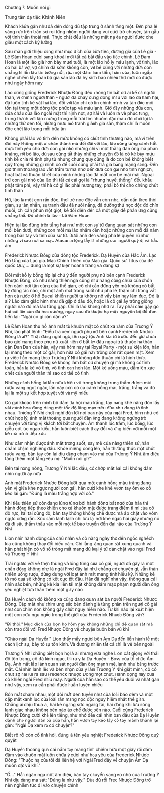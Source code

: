 




Chương 7: Muốn nói gì


Trung tâm dạ tiệc Khánh Niên

Khách khứa gần như đã đến đông đủ tập trung ở sảnh tầng một. Đèn pha lê sáng rực trên trần soi rọi từng nhóm người đang vui cười trò chuyện, tán gẫu với tinh thần thoải mái. Thực chất đều là những mặt nạ da người được che giấu một cách kỹ lưỡng

Sau màn giới thiệu cũng như mục đích của bữa tiệc, đương gia của Lê gia - Lê Đàm Hoan cười sảng khoái mời tất cả bắt đầu vào tiệc chính. Lê Đàm Hoan là một lão già hơn bảy mươi tuổi, là một lão hồ ly máu lạnh, vô tình, lão có hai bà vợ, vợ chính đã sớm không còn, vợ bé cùng với những đứa con chẳng khiến lão tin tưởng nổi, rặc một đám hám tiền, hám của, luôn ngấp nghé chiếm lấy toàn bộ gia sản lão đã hy sinh bao nhiêu thứ mới có được như ngày hôm nay

Lão cũng giống Frederick Nhược Đông đều không tin bất cứ ai kể cả người thân, vì chính người thân - người đã chảy cùng dòng máu với lão đã hãm hại, đã luôn tính kế sát hại lão, đối với lão chỉ có tin chính mình và tàn độc mới tồn tại trong một dòng tộc phức tạp và máu lạnh. Giờ đây những đứa con, đứa cháu của lão ngoài mặt thì nịnh nọt, sợ hãi và luôn ra vẻ phục tùng, trung thành với lão nhưng trong mỗi trái tim nhuốm đặc màu đỏ chói lọi là những thứ đen tối, những mưu mô tranh giành gia sản, thậm chí là muốn độc chết lão trong mỗi bữa ăn

Không phải lão vô tình đến mức không có chút tình thương nào, mà vì trên đời này không một ai chân thành mà đối đãi với lão, lão cũng từng dành hết mực tình yêu cho đứa con gái nhỏ nhưng chỉ vì một thằng đàn ông mà phản kháng, rời bỏ lão, dù sau cùng tất thảy những chuyện đó là có kẻ bày mưu tính kế chia rẽ tình phụ tử nhưng chung quy cũng là do con bé không biết quý trọng những gì mình có để cuối cùng phải trả giá bằng mạng sống. Đến giờ thỉnh thoảng lão vẫn trầm tư mà nhớ đến đứa con gái nhỏ tinh nghịch, hoạt bát và thuần khiết của mình nhưng lão đã mất con bé mãi mãi. Ngoại trừ con gái nhỏ của lão thì tất cả cái gọi là "chung huyết thống" đều khẩu phật tâm phi, vậy thì hà cớ gì lão phải nương tay, phải bố thí cho chúng chút tình thân

Hừ, lão là một con rắn độc, thời trẻ nọc độc vẫn còn nhẹ, dần dần theo thời gian, sự tàn nhẫn, sự tranh đấu đã nuôi nấng, đã dưỡng thứ nọc độc đó chín muồi, chỉ cần phun một giọt, kẻ đối diện đến cả một giây để phản ứng cũng chẳng thể. Đó chính là lão - Lê Đàm Hoan

Hiện tại lão đứng trên tầng hai như một con sư tử đang quan sát những con mồi bên dưới, những con mồi mà lão nhắm đến hoặc những con mồi đã nằm trong bàn tay vô tình của sư tử. Dưới ánh đèn vàng pha lê quyến rũ như những vì sao nơi sa mạc Atacama lộng lẫy là những con ngươi quỷ dị và hắc ám

Frederick Nhược Đông của dòng tộc Frederick. Dạ Huyền của Hắc Ám. Lạc Hồ Ưng của Lạc gia. Mạc Chính Thiên của Mạc gia. Quốc sư Titus của đế quốc Quỷ,... đúng là một sự kiện hoành tráng và đáng sợ

Đôi mắt hồ ly bỗng híp lại chú ý đến người phụ nữ bên cạnh Frederick Nhược Đông, cô như nàng thiên nga cũng như nàng công chúa của chốn tiên cảnh nơi tận cùng của thế gian, cô chỉ cần đứng yên mà không có bất kỳ động tác nào, chỉ một ánh mắt trong suốt như pha lê, thậm chí trong vắt hơn cả nước ở hồ Baical khiến người ta không nỡ vấy bẩn hay làm đục. Đó là ai? Lão cảm giác hình như đã gặp ở đâu đó, hoặc là cô gái ấy trông giống người nào đó mà lão từng gặp. Chỉ là lão không nhớ ra. Tay phải cầm gậy gõ hai cái lên sàn đá hoa cương, ngay sau đó thuộc hạ mặc nguyên bộ đồ đen tiến lại: "Ngài có gì căn dặn ạ?"

Lê Đàm Hoan thu hồi ánh mắt từ khuôn mặt có chút xa xăm của Trương Ý Nhi, lão phát lệnh: "Điều tra xem người phụ nữ bên cạnh Frederick Nhược Đông là ai?" Thật đáng nghi ngờ, tên quý tộc Anh kia từ trước đến giờ chưa bao giờ mang theo phụ nữ xuất hiện ở bất kỳ đâu ngoại trừ thuộc hạ thân cận Đan Đan của hắn, vậy mà hôm nay tại Royal Party - một sự kiện lớn, hắn lại mang theo một cô gái, hơn nữa cô gái này trông còn rất quen mặt. Xem ra việc hắn mang theo Trương Ý Nhi không đơn thuần chỉ là hình thức. Frederick Nhược Đông sẽ không làm bất cứ chuyện gì mà không có tính toán, hắn là kẻ vô tình, vô tình còn hơn lão. Một kẻ uống máu, dẫm lên xác chết của người thân thì sao có thể có tình

Những cánh hồng lại lần nữa khiêu vũ trong không trung thấm đượm mùi rượu vang ngọt ngào, lần này còn có cả cánh hồng màu trắng, trắng và đỏ lại là một sự kết hợp tuyệt vời và mỹ miều

Cô gái khoác trên mình bộ đầm dạ hội màu trắng, tay nàng khẽ nâng đón lấy vài cánh hoa đang dùng một tốc độ lãng mạn trêu đùa như đang tỏ tình nhau. Trương Ý Nhi chợt nghĩ đến lời nói ban nãy của ngài Fred, hình như có chút hợp lý, ánh mắt thoáng qua người đàn ông đang không ngừng trò chuyện với từng vị khách tới bắt chuyện. Âm thanh lúc trầm, lúc bổng, lúc giễu cợt lúc ngạo kiều, hắn luôn biết cách thay đổi và ứng biến với mỗi một kẻ mà mình tiếp xúc

Như cảm nhận được ánh mắt trong suốt, say mê của nàng thiên sứ, hắn chầm chậm nghiêng đầu. Khóe miệng cong lên, hắn thưởng thức một chút rượu vang, bàn tay còn lại dịu dàng chạm vào má của Trương Ý Nhi, âm điệu tăng thêm một tầng yêu mị: "Muốn nói gì?"

Bên tai nong nóng, Trương Ý Nhi lắc đầu, cô chớp mắt hai cái không dám nhìn người ấy nữa

Ánh mắt Frederick Nhược Đông lướt qua một cánh hồng màu trắng đang yên vị giữa khe ngực người con gái, hắn cười khe khẽ vươn tay ôm eo cô kéo lại gần: "Đúng là màu trắng hợp với cô."

Khi tiểu thiên sứ còn đang lúng túng bởi hành động bất ngờ của hắn thì hành động tiếp theo khiến cho cả khuôn mặt được trang điểm tỉ mỉ của cô đỏ rực, hai tai cũng đỏ, bàn tay không khống chế được mà áp chặt vào vòm ngực cứng rắn. Xúc cảm lành lạnh chỉ lưu lại nơi khe ngực hai giây nhưng nó đã đi sâu thẩm thấu vào mỗi một tế bào truyền đến đại não của Trương Ý Nhi

Lion nhìn hành động của chủ nhân và cô nàng ngây thơ đến ngốc nghếch kia cũng không thay đổi biểu cảm. Chỉ lẳng lặng quan sát xung quanh và hắn phát hiện có vô số tròng mắt mang đủ loại ý tứ dán chặt vào ngài Fred và Trương Ý Nhi

Trái ngược với vẻ thẹn thùng và lúng túng của cô gái, người đã gây ra một chấn động không nhẹ là ngài Fred đây lại như chẳng có chuyện gì, vẫn thản nhiên uống rượu, dửng dưng với loạt ánh mắt mang tính hiếu kỳ. Những kẻ tò mò quá sẽ không có kết cục tốt đâu. Hắn đã nghĩ như vậy, thông qua cái nhìn sắc bén, những kẻ kia liền tái mặt không dám mạo phạm người đàn ông yêu nghiệt tựa thần thêm một giây nào

Dạ Huyền cách đó không xa cũng đang quan sát ba người Frederick Nhược Đông. Cặp mắt như chim ưng sắc bén đánh giá từng phân trên người cô gái như con chim non không gây chút nguy hiểm nào. Từ khi nào lại xuất hiện một con cừu ngu ngốc trong thế giới của Frederick Nhược Đông vậy?

"Đi thôi." Mục đích của bọn họ hôm nay không những chỉ để quan sát mà còn trao đổi với Fred Nhược Đông về chuyện buôn bán vũ khí

"Chào ngài Dạ Huyền." Lion thấy mấy người bên Ám Dạ đến liền hành lễ một cách lịch sự, bày tỏ sự tôn kính. Và đương nhiên tất cả chỉ là vẻ bên ngoài

Trương Ý Nhi chẳng biết bọn họ là ai nhưng vừa nghe Lion cất giọng với thái độ tôn trọng, cô đã kinh ngạc, thì ra y là Dạ Huyền - Boss của tổ chức Ám Dạ. Ánh mắt lấp lánh quan sát người đàn ông mạnh mẽ, lạnh như băng trước mặt. Cái nhìn lạnh lẽo và bén nhọn của y làm Trương Ý Nhi giật mình, cô có chút sợ hãi lùi ra sau Frederick Nhược Đông một chút. Hành động này của cô khiến ngài Fred nhíu mày. Người của hắn sao có thể yếu đuối và nhát gan như vậy, xem ra cần phải được huấn luyện nhiều

Bốn mắt chạm nhau, một đôi mắt đen tuyền như của loài báo đêm và một cặp mắt xanh lục của loài rắn mang nọc độc nguy hiểm nhất thế gian. Chẳng ai chịu thua ai, hai kẻ ngang sức ngang tài, hai dòng khí lưu nóng lạnh giao nhau không bên nào áp chế được bên nào. Cuối cùng Frederick Nhược Đông cười khẽ lên tiếng, như nhớ đến cái nhìn ban đầu của Dạ Huyền dành cho người đàn bà của hắn, hắn vươn tay kéo lấy cổ tay mảnh khảnh lại gần: "Ngài Dạ xem ra có chuyện?"

Biết rõ rồi còn cố tình hỏi, đúng là tên yêu nghiệt Frederick Nhược Đông quỷ quyệt

Dạ Huyền thoáng qua cái nắm tay mang tính chiếm hữu một giây rồi đăm đăm vào khuôn mặt luôn chứa ý cười như hoa yêu của Frederick Nhược Đông: "Thuộc hạ của tôi đã liên hệ với Ngài Fred đây về chuyện Ám Dạ muốn đặt vũ khí."

"Ồ..." Hắn ngân nga một âm điệu, bàn tay chuyển sang eo nhỏ của Trương Ý Nhi dịu dàng ma sát: "Đúng là như vậy." Đùa đủ rồi Fred Nhược Đông trở nên nghiêm túc đi vào chuyện chính




